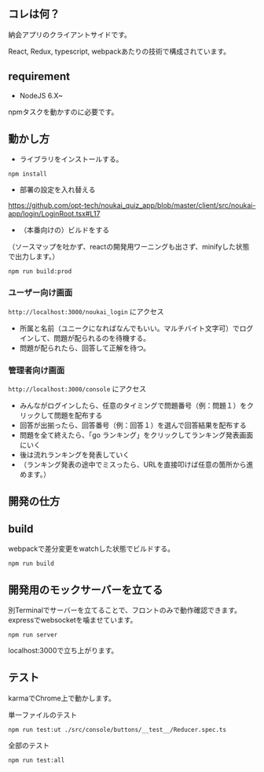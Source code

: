
## コレは何？

納会アプリのクライアントサイドです。

React, Redux, typescript, webpackあたりの技術で構成されています。

## requirement

- NodeJS 6.X~

npmタスクを動かすのに必要です。

## 動かし方

- ライブラリをインストールする。

`npm install`

- 部署の設定を入れ替える

https://github.com/opt-tech/noukai_quiz_app/blob/master/client/src/noukai-app/login/LoginRoot.tsx#L17

- （本番向けの）ビルドをする

（ソースマップを吐かず、reactの開発用ワーニングも出さず、minifyした状態で出力します。）

`npm run build:prod`

### ユーザー向け画面

`http://localhost:3000/noukai_login` にアクセス

- 所属と名前（ユニークになればなんでもいい。マルチバイト文字可）でログインして、問題が配られるのを待機する。
- 問題が配られたら、回答して正解を待つ。

### 管理者向け画面

`http://localhost:3000/console` にアクセス

- みんながログインしたら、任意のタイミングで問題番号（例：問題１）をクリックして問題を配布する
- 回答が出揃ったら、回答番号（例：回答１）を選んで回答結果を配布する
- 問題を全て終えたら、「go ランキング」をクリックしてランキング発表画面にいく
- 後は流れランキングを発表していく
- （ランキング発表の途中でミスったら、URLを直接叩けば任意の箇所から進めます。）

## 開発の仕方

## build

webpackで差分変更をwatchした状態でビルドする。

`npm run build`

## 開発用のモックサーバーを立てる

別Terminalでサーバーを立てることで、フロントのみで動作確認できます。
expressでwebsocketを噛ませています。

`npm run server`

localhost:3000で立ち上がります。

## テスト

karmaでChrome上で動かします。

単一ファイルのテスト

`npm run test:ut ./src/console/buttons/__test__/Reducer.spec.ts`

全部のテスト

`npm run test:all`
